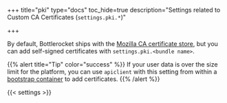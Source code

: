 +++
title="pki"
type="docs"
toc_hide=true
description="Settings related to Custom CA Certificates (`settings.pki.*`)"

+++

By default, Bottlerocket ships with the [Mozilla CA certificate store](https://ccadb.my.salesforce-sites.com/mozilla/IncludedCACertificateReport), but you can add self-signed certificates with `settings.pki.<bundle name>`.

{{% alert title="Tip" color="success" %}}
If your user data is over the size limit for the platform, you can use `apiclient` with this setting from within a [bootstrap container](https://github.com/bottlerocket-os/bottlerocket#bootstrap-containers-settings) to add certificates.
{{% /alert %}}

{{< settings >}}
